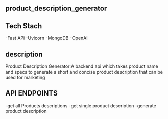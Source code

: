 ## product_description_generator

## Tech Stach

-Fast APi
-Uvicorn
-MongoDB
-OpenAI

## description

Product Description Generator:A backend api which takes product name and specs to generate a short and concise product description that can be used for marketing

## API ENDPOINTS

-get all Products descriptions
-get single product description
-generate product description
